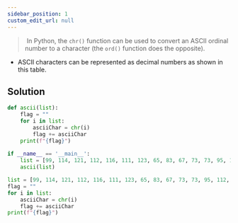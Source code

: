 ```yaml
---
sidebar_position: 1
custom_edit_url: null
---
```


>  In Python, the `chr()` function can be used to convert an ASCII ordinal number to a character (the `ord()` function does the opposite).
- ASCII characters can be represented as decimal numbers as shown in this table.

## Solution
```python
def ascii(list):  
    flag = ""  
    for i in list:  
        asciiChar = chr(i)  
        flag += asciiChar  
    print(f"{flag}")  
  
if __name__ == '__main__':  
    list = [99, 114, 121, 112, 116, 111, 123, 65, 83, 67, 73, 73, 95, 112, 114, 49, 110, 116, 52, 98, 108, 51, 125]  
    ascii(list)
```


```python
list = [99, 114, 121, 112, 116, 111, 123, 65, 83, 67, 73, 73, 95, 112, 114, 49, 110, 116, 52, 98, 108, 51, 125] 
flag = ""  
for i in list:  
    asciiChar = chr(i)  
    flag += asciiChar  
print(f"{flag}")  
```

